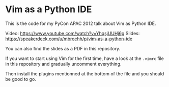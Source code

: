 # Vim as a Python IDE

This is the code for my PyCon APAC 2012 talk about Vim as Python IDE.

Video: https://www.youtube.com/watch?v=YhqsjUUHj6g
Slides: https://speakerdeck.com/u/mbrochh/p/vim-as-a-python-ide

You can also find the slides as a PDF in this repository.

If you want to start using Vim for the first time, have a look at the
``.vimrc`` file in this repository and gradually uncomment everything.

Then install the plugins mentionned at the bottom of the file and you should
be good to go.
